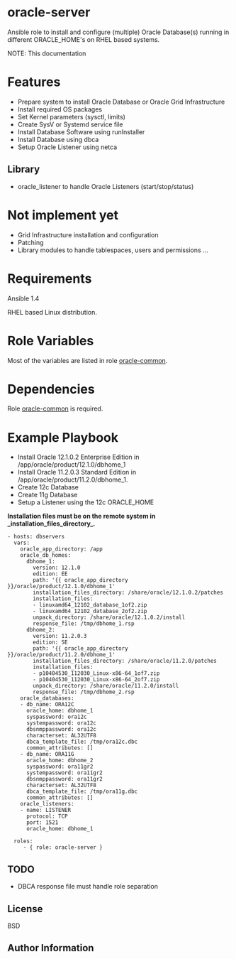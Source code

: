oracle-server
===

Ansible role to install and configure (multiple) Oracle Database(s) running in different ORACLE_HOME's on RHEL based systems.

NOTE: This documentation 

Features
===
- Prepare system to install Oracle Database or Oracle Grid Infrastructure
- Install required OS packages
- Set Kernel parameters (sysctl, limits)
- Create SysV or Systemd service file
- Install Database Software using runInstaller
- Install Database using dbca
- Setup Oracle Listener using netca

Library
----------
- oracle_listener to handle Oracle Listeners (start/stop/status)


Not implement yet
===
- Grid Infrastructure installation and configuration
- Patching
- Library modules to handle tablespaces, users and permissions ...

Requirements
===
Ansible 1.4

RHEL based Linux distribution.

Role Variables
===

Most of the variables are listed in role [oracle-common][oracle-common].

Dependencies
===

Role [oracle-common][oracle-common] is required.

Example Playbook
===

* Install Oracle 12.1.0.2 Enterprise Edition in /app/oracle/product/12.1.0/dbhome\_1
* Install Oracle 11.2.0.3 Standard Edition in /app/oracle/product/11.2.0/dbhome\_1. 
* Create 12c Database 
* Create 11g Database
* Setup a Listener using the 12c ORACLE_HOME

**Installation files must be on the remote system in \_installation\_files\_directory\_.**

    - hosts: dbservers
      vars:
        oracle_app_directory: /app
        oracle_db_homes:
          dbhome_1:
            version: 12.1.0
            edition: EE
            path: '{{ oracle_app_directory }}/oracle/product/12.1.0/dbhome_1'
            installation_files_directory: /share/oracle/12.1.0.2/patches
            installation_files:
            - linuxamd64_12102_database_1of2.zip
            - linuxamd64_12102_database_2of2.zip
            unpack_directory: /share/oracle/12.1.0.2/install
            response_file: /tmp/dbhome_1.rsp
          dbhome_2:
            version: 11.2.0.3
            edition: SE
            path: '{{ oracle_app_directory }}/oracle/product/11.2.0/dbhome_1'
            installation_files_directory: /share/oracle/11.2.0/patches
            installation_files:
            - p10404530_112030_Linux-x86-64_1of7.zip
            - p10404530_112030_Linux-x86-64_2of7.zip
            unpack_directory: /share/oracle/11.2.0/install
            response_file: /tmp/dbhome_2.rsp
        oracle_databases:
        - db_name: ORA12C
          oracle_home: dbhome_1
          syspassword: ora12c
          systempassword: ora12c
          dbsnmppassword: ora12c
          characterset: AL32UTF8
          dbca_template_file: /tmp/ora12c.dbc
          common_attributes: []
        - db_name: ORA11G
          oracle_home: dbhome_2
          syspassword: ora11gr2
          systempassword: ora11gr2
          dbsnmppassword: ora11gr2
          characterset: AL32UTF8
          dbca_template_file: /tmp/ora11g.dbc
          common_attributes: []          
        oracle_listeners:
        - name: LISTENER
          protocol: TCP
          port: 1521
          oracle_home: dbhome_1

      roles:
         - { role: oracle-server }

TODO
----
- DBCA response file must handle role separation

License
-------

BSD

Author Information
------------------

[oracle-common]: https://github.com/Nosmoht/ansible-role-oracle-common
